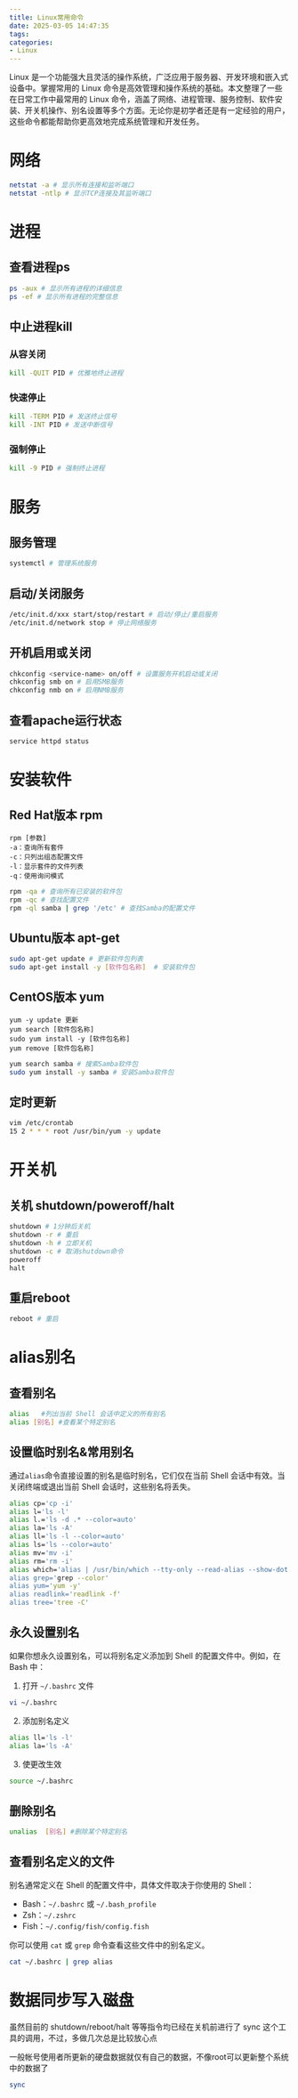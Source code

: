 ```yaml
---
title: Linux常用命令
date: 2025-03-05 14:47:35
tags:
categories:
- Linux
---
```

Linux 是一个功能强大且灵活的操作系统，广泛应用于服务器、开发环境和嵌入式设备中。掌握常用的 Linux 命令是高效管理和操作系统的基础。本文整理了一些在日常工作中最常用的 Linux 命令，涵盖了网络、进程管理、服务控制、软件安装、开关机操作、别名设置等多个方面。无论你是初学者还是有一定经验的用户，这些命令都能帮助你更高效地完成系统管理和开发任务。

# 网络
```bash
netstat -a # 显示所有连接和监听端口
netstat -ntlp # 显示TCP连接及其监听端口
```

# 进程
## 查看进程ps
```bash
ps -aux # 显示所有进程的详细信息
ps -ef # 显示所有进程的完整信息
```

## 中止进程kill
### 从容关闭
```bash
kill -QUIT PID # 优雅地终止进程
```

### 快速停止
```bash
kill -TERM PID # 发送终止信号
kill -INT PID # 发送中断信号
```

### 强制停止
```bash
kill -9 PID # 强制终止进程
```

# 服务
## 服务管理
```bash
systemctl # 管理系统服务
```

## 启动/关闭服务
```bash
/etc/init.d/xxx start/stop/restart # 启动/停止/重启服务
/etc/init.d/network stop # 停止网络服务
```

## 开机启用或关闭
```bash
chkconfig <service-name> on/off # 设置服务开机启动或关闭
chkconfig smb on # 启用SMB服务
chkconfig nmb on # 启用NMB服务
```

## 查看apache运行状态 
```bash
service httpd status
```

# 安装软件
## Red Hat版本 rpm
```
rpm [参数]
-a：查询所有套件
-c：只列出组态配置文件
-l：显示套件的文件列表
-q：使用询问模式
```

```bash
rpm -qa # 查询所有已安装的软件包
rpm -qc # 查找配置文件
rpm -ql samba | grep '/etc' # 查找Samba的配置文件
```

## Ubuntu版本 apt-get
```bash
sudo apt-get update # 更新软件包列表
sudo apt-get install -y [软件包名称]  # 安装软件包
```

## CentOS版本 yum
```
yum -y update 更新
yum search [软件包名称]
sudo yum install -y [软件包名称]
yum remove [软件包名称]
```

```bash
yum search samba # 搜索Samba软件包
sudo yum install -y samba # 安装Samba软件包
```

## 定时更新
```bash
vim /etc/crontab
15 2 * * * root /usr/bin/yum -y update
```

# 开关机
## 关机 shutdown/poweroff/halt
```bash
shutdown # 1分钟后关机
shutdown -r # 重启
shutdown -h # 立即关机
shutdown -c # 取消shutdown命令
poweroff 
halt
```

## 重启reboot
```bash
reboot # 重启
```

# alias别名
## 查看别名
```bash
alias	#列出当前 Shell 会话中定义的所有别名
alias [别名] #查看某个特定别名
```

## 设置临时别名&常用别名
通过`alias`命令直接设置的别名是临时别名，它们仅在当前 Shell 会话中有效。当关闭终端或退出当前 Shell 会话时，这些别名将丢失。

```bash
alias cp='cp -i'
alias l='ls -l'
alias l.='ls -d .* --color=auto'
alias la='ls -A'
alias ll='ls -l --color=auto'
alias ls='ls --color=auto'
alias mv='mv -i'
alias rm='rm -i'
alias which='alias | /usr/bin/which --tty-only --read-alias --show-dot --show-ti
alias grep='grep --color'
alias yum='yum -y'
alias readlink='readlink -f'
alias tree='tree -C'
```

## 永久设置别名
如果你想永久设置别名，可以将别名定义添加到 Shell 的配置文件中。例如，在 Bash 中：

1. 打开 `~/.bashrc` 文件

```bash
vi ~/.bashrc
```

2. 添加别名定义

```bash
alias ll='ls -l'
alias la='ls -A'
```

3. 使更改生效

```bash
source ~/.bashrc
```

## 删除别名
```bash
unalias  [别名] #删除某个特定别名
```

## 查看别名定义的文件
别名通常定义在 Shell 的配置文件中，具体文件取决于你使用的 Shell：

+ Bash：`~/.bashrc` 或 `~/.bash_profile`
+ Zsh：`~/.zshrc`
+ Fish：`~/.config/fish/config.fish`

你可以使用 `cat` 或 `grep` 命令查看这些文件中的别名定义。

```bash
cat ~/.bashrc | grep alias
```

# 数据同步写入磁盘
虽然目前的 shutdown/reboot/halt 等等指令均已经在关机前进行了 sync 这个工具的调用，不过，多做几次总是比较放心点

一般帐号使用者所更新的硬盘数据就仅有自己的数据，不像root可以更新整个系统中的数据了

```bash
sync  
```
